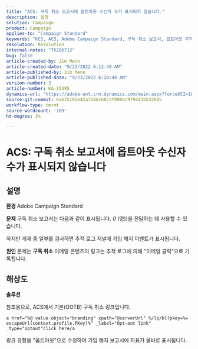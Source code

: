 ```yaml
---
title: "ACS: 구독 취소 보고서에 옵트아웃 수신자 수가 표시되지 않습니다."
description: 설명
solution: Campaign
product: Campaign
applies-to: "Campaign Standard"
keywords: "KCS, ACS, Adobe Campaign Standard, 구독 취소 보고서, 옵트아웃 추적 이벤트, 수신자, OOTB"
resolution: Resolution
internal-notes: "TK206712"
bug: false
article-created-by: Jim Menn
article-created-date: "9/23/2022 6:12:48 AM"
article-published-by: Jim Menn
article-published-date: "9/23/2022 6:20:44 AM"
version-number: 3
article-number: KA-15495
dynamics-url: "https://adobe-ent.crm.dynamics.com/main.aspx?forceUCI=1&pagetype=entityrecord&etn=knowledgearticle&id=f2e984be-063b-ed11-9db1-0022480866ad"
source-git-commit: 6a675105e42a7b86cb8c5f09bbc9f9443bb32605
workflow-type: tm+mt
source-wordcount: '109'
ht-degree: 3%

---
```


# ACS: 구독 취소 보고서에 옵트아웃 수신자 수가 표시되지 않습니다

## 설명


<b>환경</b>
Adobe Campaign Standard

<b>문제</b>
구독 취소 보고서는 다음과 같이 표시됩니다. *0* (영))을 전달하는 데 사용할 수 있습니다.

하지만 게재 중 일부를 검사하면 추적 로그 저널에 가입 해지 이벤트가 표시됩니다.

<b>원인</b>
문제는 <b>구독 취소</b> 이메일 콘텐츠의 링크는 추적 로그에 의해 &quot;이메일 클릭&quot;으로 기록됩니다.


## 해상도


<b>솔루션</b>

참조용으로, ACS에서 기본(OOTB) 구독 취소 링크입니다.


```
a href="%@ value object="branding" xpath="@serverUrl" %/lp/bl?pkey=%= escapeUrl(context.profile.PKey)%" _label="Opt-out link" _type="optout"click here/a
```


링크 유형을 &quot;옵트아웃&quot;으로 수정하여 가입 해지 보고서에 지표가 올바로 표시됩니다.
